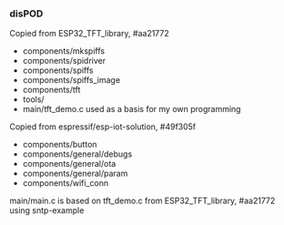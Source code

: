 
### disPOD

Copied from ESP32_TFT_library, #aa21772
- components/mkspiffs
- components/spidriver
- components/spiffs
- components/spiffs_image
- components/tft
- tools/
- main/tft_demo.c used as a basis for my own programming

Copied from espressif/esp-iot-solution, #49f305f
- components/button
- components/general/debugs
- components/general/ota
- components/general/param
- components/wifi_conn

main/main.c is based on tft_demo.c from ESP32_TFT_library, #aa21772
using sntp-example

